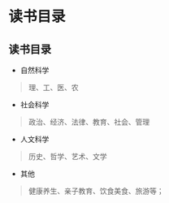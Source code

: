 # 读书目录

## 读书目录

- 自然科学
> 理、工、医、农

- 社会科学
> 政治、经济、法律、教育、社会、管理

- 人文科学
> 历史、哲学、艺术、文学


- 其他
> 健康养生、亲子教育、饮食美食、旅游等；